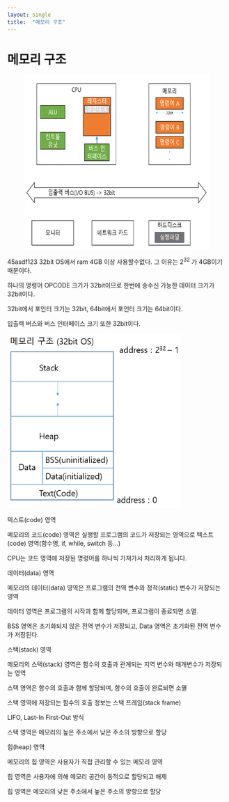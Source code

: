 ```yaml
---
layout: single
title:  "메모리 구조"
---
```


# 메모리 구조

<figure>
 <img src="/assets/images/memory_opcode.png" width="500px" height="400px" title="memory_opcode" alt="creating a new branch on GitHub" />
</figure>



45asdf123
32bit OS에서 ram 4GB 이상 사용할수없다. 그 이유는 2<sup>32</sup> 가 4GB이기 때문이다.

하나의 명령어 OPCODE 크기가 32bit이므로 한번에 송수신 가능한 데이터 크기가 32bit이다.

32bit에서 포인터 크기는 32bit, 64bit에서 포인터 크기는 64bit이다.

입출력 버스와 버스 인터페이스 크기 또한 32bit이다.






<img src="./memory_structure.PNG" width="400px" height="400px" title="memory_structure"/>





텍스트(code) 영역

메모리의 코드(code) 영역은 실행할 프로그램의 코드가 저장되는 영역으로 텍스트(code) 영역(함수명, if, while, switch 등...)

CPU는 코드 영역에 저장된 명령어를 하나씩 가져가서 처리하게 됩니다.




데이터(data) 영역

메모리의 데이터(data) 영역은 프로그램의 전역 변수와 정적(static) 변수가 저장되는 영역

데이터 영역은 프로그램의 시작과 함께 할당되며, 프로그램이 종료되면 소멸.

BSS 영역은 초기화되지 않은 전역 변수가 저장되고, Data 영역은 초기화된 전역 변수가 저장된다.




스택(stack) 영역

메모리의 스택(stack) 영역은 함수의 호출과 관계되는 지역 변수와 매개변수가 저장되는 영역

스택 영역은 함수의 호출과 함께 할당되며, 함수의 호출이 완료되면 소멸

스택 영역에 저장되는 함수의 호출 정보는 스택 프레임(stack frame)

LIFO, Last-In First-Out 방식

스택 영역은 메모리의 높은 주소에서 낮은 주소의 방향으로 할당




힙(heap) 영역

메모리의 힙 영역은 사용자가 직접 관리할 수 있는 메모리 영역

힙 영역은 사용자에 의해 메모리 공간이 동적으로 할당되고 해제

힙 영역은 메모리의 낮은 주소에서 높은 주소의 방향으로 할당
